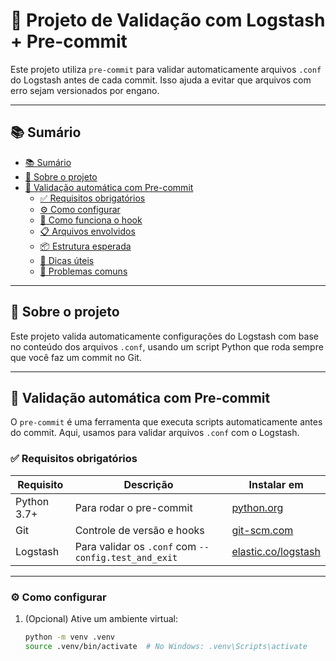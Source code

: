 # 🧠 Projeto de Validação com Logstash + Pre-commit

Este projeto utiliza `pre-commit` para validar automaticamente arquivos `.conf` do Logstash antes de cada commit. Isso ajuda a evitar que arquivos com erro sejam versionados por engano.

---

## 📚 Sumário

- [📚 Sumário](#-sumário)
- [🚀 Sobre o projeto](#-sobre-o-projeto)
- [🧩 Validação automática com Pre-commit](#-validação-automática-com-pre-commit)
  - [✅ Requisitos obrigatórios](#-requisitos-obrigatórios)
  - [⚙️ Como configurar](#-como-configurar)
  - [🧪 Como funciona o hook](#-como-funciona-o-hook)
  - [📋 Arquivos envolvidos](#-arquivos-envolvidos)
  - [📦 Estrutura esperada](#-estrutura-esperada)
  - [🔧 Dicas úteis](#-dicas-úteis)
  - [🧯 Problemas comuns](#-problemas-comuns)

---

## 🚀 Sobre o projeto

Este projeto valida automaticamente configurações do Logstash com base no conteúdo dos arquivos `.conf`, usando um script Python que roda sempre que você faz um commit no Git.

---

## 🧩 Validação automática com Pre-commit

O `pre-commit` é uma ferramenta que executa scripts automaticamente antes do commit. Aqui, usamos para validar arquivos `.conf` com o Logstash.

### ✅ Requisitos obrigatórios

| Requisito | Descrição | Instalar em |
|----------|-----------|-------------|
| Python 3.7+ | Para rodar o pre-commit | [python.org](https://www.python.org/downloads/) |
| Git | Controle de versão e hooks | [git-scm.com](https://git-scm.com/downloads) |
| Logstash | Para validar os `.conf` com `--config.test_and_exit` | [elastic.co/logstash](https://www.elastic.co/logstash) |

---

### ⚙️ Como configurar

1. (Opcional) Ative um ambiente virtual:
   ```bash
   python -m venv .venv
   source .venv/bin/activate  # No Windows: .venv\Scripts\activate
